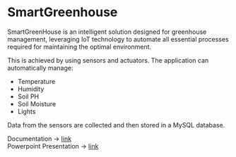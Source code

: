 # SmartGreenhouse

SmartGreenHouse is an intelligent solution designed for greenhouse management, leveraging IoT technology to automate all essential processes required for maintaining the optimal environment.

This is achieved by using sensors and actuators. The application can automatically manage:
* Temperature
* Humidity
* Soil PH
* Soil Moisture
* Lights

Data from the sensors are collected and then stored in a MySQL database.

Documentation -> [link](https://github.com/Tomawk/SmartGreenhouse/blob/master/Smart_Greenhouse.pdf)  
Powerpoint Presentation -> [link](https://github.com/Tomawk/SmartGreenhouse/blob/master/SmartGreenHouse_presentation.pptx)
